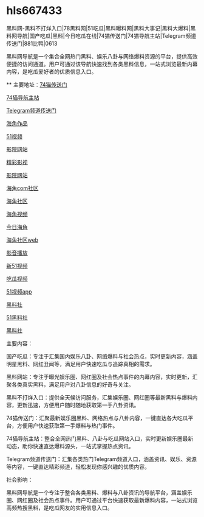 # hls667433
黑料网-黑料不打烊入口|78黑料网|51吃瓜|黑料曝料网|黑料大事记|黑料大爆料|黑料网导航|国产吃瓜|黑料|今日吃瓜在线|74猫传送门|74猫导航主站|Telegram频道传送门|881比鸭|0613

黑料网导航是一个集合全网热门黑料、娱乐八卦与网络爆料资源的平台，提供高效便捷的访问通道。用户可通过该导航快速找到各类黑料信息，一站式浏览最新内幕内容，是吃瓜爱好者的优质信息入口。

** 主要地址：<a href="https://74mao.com/">74猫传送门</a>

<a href="https://74mao.com/">74猫导航主站</a>

<a href="https://74mao.com/">Telegram频道传送门</a>

<a href="https://hj-197.pages.dev/">海角作品</a>

<a href="https://hj-210.pages.dev/">51视频</a>

<a href="https://hj-213.pages.dev/">影院网站</a>

<a href="https://hj-216.pages.dev/">精彩影视</a>

<a href="https://hj-218.pages.dev/">影院网站</a>

<a href="https://hj-219.pages.dev/">海角com社区</a>

<a href="https://hj-224.pages.dev/">海角社区</a>

<a href="https://hj-225.pages.dev/">海角视频</a>

<a href="https://hj-229.pages.dev/">今日海角</a>

<a href="https://hj-230.pages.dev/">海角社区web</a>

<a href="https://hj-177.pages.dev/">影音播放</a>

<a href="https://hj-188.pages.dev/">新51视频</a>

<a href="https://hj-193.pages.dev/">吃瓜视频</a>

<a href="https://hj-195.pages.dev/">51视频app</a>

<a href="https://hls-15.pages.dev/">黑料社</a>

<a href="https://hls-17.pages.dev/">51黑料社</a>

<a href="https://hls-19.pages.dev/">黑料社</a>

主要内容：

国产吃瓜：专注于汇集国内娱乐八卦、网络爆料与社会热点，实时更新内容，涵盖明星黑料、网红丑闻等，满足用户快速吃瓜与追踪真相的需求。

黑料网站：专注于曝光娱乐圈、网红圈及社会热点事件的内幕内容，实时更新，汇聚各类真实黑料，满足用户对八卦信息的好奇与关注。

黑料不打烊入口：提供全天候访问服务，汇集娱乐圈、网红圈等最新黑料与爆料内容，更新迅速，方便用户随时随地获取第一手八卦资讯。

74猫传送门：汇聚最新娱乐圈黑料、网络热点与八卦内容，一键直达各大吃瓜平台，方便用户快速获取第一手爆料与热门事件。

74猫导航主站：整合全网热门黑料、八卦与吃瓜网站入口，实时更新娱乐圈最新动态，助你快速直达爆料源头，一站式掌握热点资讯。

Telegram频道传送门：汇集各类热门Telegram频道入口，涵盖资讯、娱乐、资源等内容，一键直达精彩频道，轻松发现你感兴趣的优质内容。

社会影响：

黑料网导航是一个专注于整合各类黑料、爆料与八卦资讯的导航平台，涵盖娱乐圈、网红圈及社会热点事件。用户可通过平台快速获取最新爆料内容，一站式浏览高频热搜黑料，是吃瓜网友的实用信息入口。
